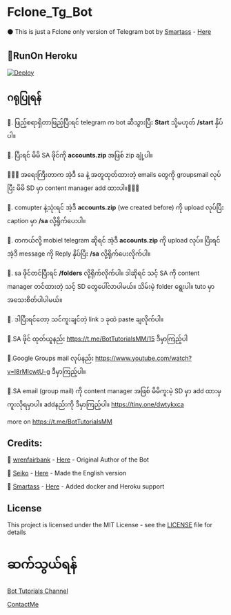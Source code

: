 # Fclone_Tg_Bot
⚫ This is just a Fclone only version of Telegram bot by [Smartass](https://github.com/smartass08) - [Here](https://github.com/smartass08/telegram_gcloner)

##  🍎RunOn Heroku
[![Deploy](https://www.herokucdn.com/deploy/button.svg)](https://dashboard.heroku.com/new?template=https://github.com/mobile1984)

##  ဂရုပြုရန်
🔶. ဖြည့်စရာရှိတာဖြည့်ပြီးရင် telegram က bot ဆီသွားပြီး  **Start** သို့မဟုတ် **/start** နှိပ်ပါ။

🔶. ပြီးရင် မိမိ SA ဖိုင်ကို **accounts.zip** အဖြစ် zip ချုံ့ပါ။ 

🔷🔷🔷 အရေးကြီးတာက အဲ့ဒီ sa နဲ့ အတူထုတ်ထားတဲ့ emails တွေကို groupsmail လုပ်ပြီး မိမိ SD မှာ content manager add ထားပါ။🔷🔷🔷

🔶. comupter နဲ့သုံးရင် အဲ့ဒီ **accounts.zip** (we created before) ကို upload လုပ်ပြီး caption မှာ **/sa** လို့ရိုက်ပေးပါ။

🔶. တကယ်လို့ mobiel telegram ဆိုရင် အဲ့ဒီ **accounts.zip** ကို upload လုပ်။ ပြိးရင် အဲ့ဒီ message ကို Reply နှိပ်ပြီး **/sa** လို့ရိုက်ပေးလိုက်ပါ။

🔶. sa ဖိုင်တင်ပြီးရင် **/folders** လို့ရိုက်လိုက်ပါ။ ဒါဆိုရင် သင့် SA ကို content manager တင်ထားတဲ့ သင့် SD တွေပေါ်လာပါမယ်။ သိမ်းမဲ့ folder ရွေးပါ။ tuto မှာ အသေးစိတ်ပါပါမယ်။

🔶. ဒါပြီးရင်တော့ သင်ကူးချင်တဲ့ link ၁ ခုထဲ paste ချလိုက်ပါ။ 

🔷.SA ဖိုင် ထုတ်ယူနည်း https://t.me/BotTutorialsMM/15  ဒီမှာကြည့်ပါ

🔷.Google Groups mail လုပ်နည်း https://www.youtube.com/watch?v=l8rMlcwtU-g ဒီမှာကြည့်ပါ။

🔷.SA email (group mail) ကို content manager အဖြစ် မိမိကူးမဲ့ SD မှာ add ထားမှ ကူးလိုရမှာပါ။ addနည်းကို ဒီမှာကြည့်ပါ။ https://tiny.one/dwtykxca

more on  https://t.me/BotTutorialsMM

## Credits:
🧠 [wrenfairbank](https://github.com/wrenfairbank) - [Here](https://github.com/wrenfairbank/telegram_gcloner) - Original Author of the Bot

🧠 [Seiko](https://github.com/thegreatestminer) - [Here](https://github.com/thegreatestminer/telegram_gcloner) - Made the English version 

🧠 [Smartass](https://github.com/smartass08) - [Here](https://github.com/smartass08/telegram_gcloner) - Added docker and Heroku support

## License
This project is licensed under the MIT License - see the [LICENSE](https://github.com/roshanconnor123/Fclone_Tg_Bot/blob/master/LICENSE) file for details

# ဆက်သွယ်ရန်
[Bot Tutorials Channel](https://t.me/BotTutorialsMM)

[ContactMe](https://t.me/Dr007bot)
